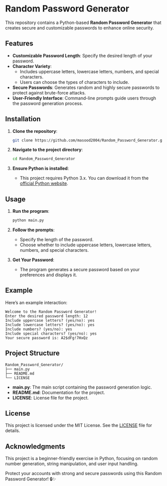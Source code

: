 # Random Password Generator

This repository contains a Python-based **Random Password Generator** that creates secure and customizable passwords to enhance online security.

## Features

- **Customizable Password Length**: Specify the desired length of your password.
- **Character Variety**: 
  - Includes uppercase letters, lowercase letters, numbers, and special characters.
  - Users can choose the types of characters to include.
- **Secure Passwords**: Generates random and highly secure passwords to protect against brute-force attacks.
- **User-Friendly Interface**: Command-line prompts guide users through the password generation process.

## Installation

1. **Clone the repository**:

   ```bash
   git clone https://github.com/masood2004/Random_Password_Generator.git
   ```

2. **Navigate to the project directory**:

   ```bash
   cd Random_Password_Generator
   ```

3. **Ensure Python is installed**:

   - This project requires Python 3.x. You can download it from the [official Python website](https://www.python.org/downloads/).

## Usage

1. **Run the program**:
   ```bash
   python main.py
   ```

2. **Follow the prompts**:
   - Specify the length of the password.
   - Choose whether to include uppercase letters, lowercase letters, numbers, and special characters.

3. **Get Your Password**:
   - The program generates a secure password based on your preferences and displays it.

## Example

Here’s an example interaction:

```
Welcome to the Random Password Generator!
Enter the desired password length: 12
Include uppercase letters? (yes/no): yes
Include lowercase letters? (yes/no): yes
Include numbers? (yes/no): yes
Include special characters? (yes/no): yes
Your secure password is: A2$dFg!7HxQz
```

## Project Structure

```
Random_Password_Generator/
├── main.py
├── README.md
└── LICENSE
```

- **main.py**: The main script containing the password generation logic.
- **README.md**: Documentation for the project.
- **LICENSE**: License file for the project.

## License

This project is licensed under the MIT License. See the [LICENSE](https://github.com/masood2004/Random_Password_Generator/blob/main/LICENSE) file for details.

## Acknowledgments

This project is a beginner-friendly exercise in Python, focusing on random number generation, string manipulation, and user input handling.

Protect your accounts with strong and secure passwords using this Random Password Generator! 🔒✨
